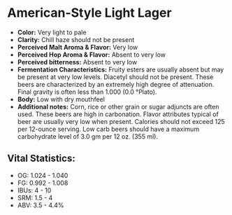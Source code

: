 # American-Style Light Lager

- **Color:** Very light to pale
- **Clarity:** Chill haze should not be present
- **Perceived Malt Aroma & Flavor:** Very low
- **Perceived Hop Aroma & Flavor:** Absent to very low
- **Perceived bitterness:** Absent to very low
- **Fermentation Characteristics:** Fruity esters are usually absent but may be present at very low levels. Diacetyl should not be present. These beers are characterized by an extremely high degree of attenuation. Final gravity is often less than 1.000 (0.0 °Plato).
- **Body:** Low with dry mouthfeel
- **Additional notes:** Corn, rice or other grain or sugar adjuncts are often used. These beers are high in carbonation. Flavor attributes typical of beer are usually very low when present. Calories should not exceed 125 per 12-ounce serving. Low carb beers should have a maximum carbohydrate level of 3.0 gm per 12 oz. (355 ml).

## Vital Statistics:

- OG: 1.024 - 1.040
- FG: 0.992 - 1.008
- IBUs: 4 - 10
- SRM: 1.5 - 4
- ABV: 3.5 - 4.4%
